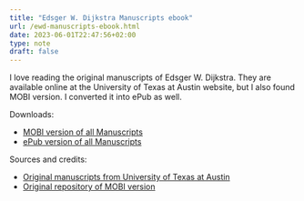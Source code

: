 ```yaml
---
title: "Edsger W. Dijkstra Manuscripts ebook"
url: /ewd-manuscripts-ebook.html
date: 2023-06-01T22:47:56+02:00
type: note
draft: false
---
```


I love reading the original manuscripts of Edsger W. Dijkstra. They are
available online at the University of Texas at Austin website, but I also found
MOBI version. I converted it into ePub as well.

Downloads:

- [MOBI version of all Manuscripts](https://mitjafelicijan.fra1.digitaloceanspaces.com/haphazard/ewd-manuscripts.mobi)
- [ePub version of all Manuscripts](https://mitjafelicijan.fra1.digitaloceanspaces.com/haphazard/ewd-manuscripts.epub)

Sources and credits:

- [Original manuscripts from University of Texas at Austin](https://www.cs.utexas.edu/users/EWD/index00xx.html)
- [Original repository of MOBI version](https://github.com/evmn/The-Manuscripts-of-Edsger-W.-Dijkstra)
